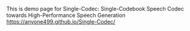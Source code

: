 This is demo page for Single-Codec: Single-Codebook Speech Codec towards High-Performance Speech Generation
https://anyone499.github.io/Single-Codec/
